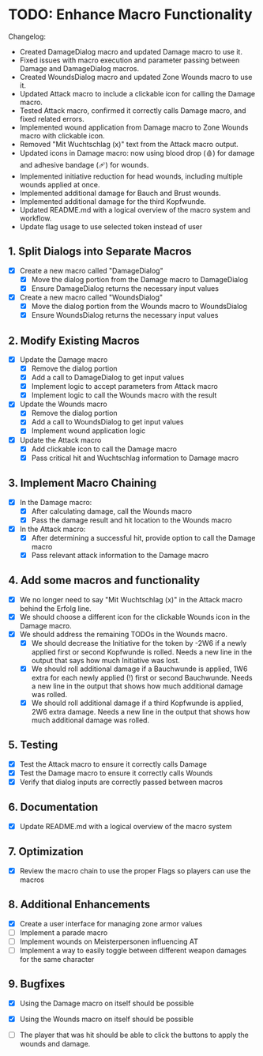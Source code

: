 # TODO: Enhance Macro Functionality

Changelog:
- Created DamageDialog macro and updated Damage macro to use it.
- Fixed issues with macro execution and parameter passing between Damage and DamageDialog macros.
- Created WoundsDialog macro and updated Zone Wounds macro to use it.
- Updated Attack macro to include a clickable icon for calling the Damage macro.
- Tested Attack macro, confirmed it correctly calls Damage macro, and fixed related errors.
- Implemented wound application from Damage macro to Zone Wounds macro with clickable icon.
- Removed "Mit Wuchtschlag (x)" text from the Attack macro output.
- Updated icons in Damage macro: now using blood drop (🩸) for damage and adhesive bandage (🩹) for wounds.
- Implemented initiative reduction for head wounds, including multiple wounds applied at once.
- Implemented additional damage for Bauch and Brust wounds.
- Implemented additional damage for the third Kopfwunde.
- Updated README.md with a logical overview of the macro system and workflow.
- Update flag usage to use selected token instead of user

## 1. Split Dialogs into Separate Macros
- [x] Create a new macro called "DamageDialog"
  - [x] Move the dialog portion from the Damage macro to DamageDialog
  - [x] Ensure DamageDialog returns the necessary input values
- [x] Create a new macro called "WoundsDialog"
  - [x] Move the dialog portion from the Wounds macro to WoundsDialog
  - [x] Ensure WoundsDialog returns the necessary input values

## 2. Modify Existing Macros
- [x] Update the Damage macro
  - [x] Remove the dialog portion
  - [x] Add a call to DamageDialog to get input values
  - [x] Implement logic to accept parameters from Attack macro
  - [x] Implement logic to call the Wounds macro with the result
- [x] Update the Wounds macro
  - [x] Remove the dialog portion
  - [x] Add a call to WoundsDialog to get input values
  - [x] Implement wound application logic
- [x] Update the Attack macro
  - [x] Add clickable icon to call the Damage macro
  - [x] Pass critical hit and Wuchtschlag information to Damage macro

## 3. Implement Macro Chaining
- [x] In the Damage macro:
  - [x] After calculating damage, call the Wounds macro
  - [x] Pass the damage result and hit location to the Wounds macro
- [x] In the Attack macro:
  - [x] After determining a successful hit, provide option to call the Damage macro
  - [x] Pass relevant attack information to the Damage macro

## 4. Add some macros and functionality
- [x] We no longer need to say "Mit Wuchtschlag (x)" in the Attack macro behind the Erfolg line.
- [x] We should choose a different icon for the clickable Wounds icon in the Damage macro.
- [x] We should address the remaining TODOs in the Wounds macro.
  - [x] We should decrease the Initiative for the token by -2W6 if a newly applied first or second Kopfwunde is rolled. Needs a new line in the output that says how much Initiative was lost.
  - [x] We should roll additional damage if a Bauchwunde is applied, 1W6 extra for each newly applied (!) first or second Bauchwunde. Needs a new line in the output that shows how much additional damage was rolled.
  - [x] We should roll additional damage if a third Kopfwunde is applied, 2W6 extra damage. Needs a new line in the output that shows how much additional damage was rolled.

## 5. Testing
- [x] Test the Attack macro to ensure it correctly calls Damage
- [x] Test the Damage macro to ensure it correctly calls Wounds
- [x] Verify that dialog inputs are correctly passed between macros

## 6. Documentation
- [x] Update README.md with a logical overview of the macro system

## 7. Optimization
- [x] Review the macro chain to use the proper Flags so players can use the macros

## 8. Additional Enhancements
- [x] Create a user interface for managing zone armor values
- [ ] Implement a parade macro
- [ ] Implement wounds on Meisterpersonen influencing AT
- [ ] Implement a way to easily toggle between different weapon damages for the same character

## 9. Bugfixes
- [x] Using the Damage macro on itself should be possible
- [x] Using the Wounds macro on itself should be possible
- [ ] The player that was hit should be able to click the buttons to apply the wounds and damage.


